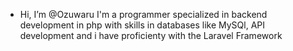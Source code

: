 - Hi, I’m @Ozuwaru
I'm a programmer specialized in backend development in php with skills in databases like MySQl, API development and i have proficienty with the Laravel Framework

<!---
Ozuwaru/Ozuwaru is a ✨ special ✨ repository because its `README.md` (this file) appears on your GitHub profile.
You can click the Preview link to take a look at your changes.
--->
